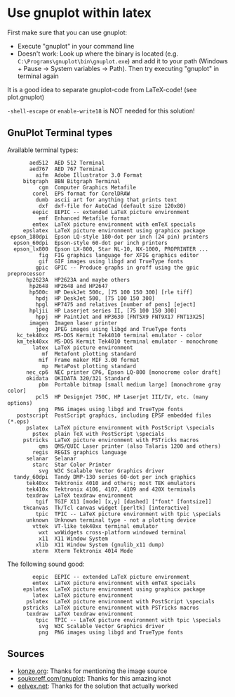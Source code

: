 Use gnuplot within latex
========================
First make sure that you can use gnuplot:
* Execute "gnuplot" in your command line
 * Doesn't work: Look up where the binary is located (e.g. `C:\Programs\gnuplot\bin\gnuplot.exe`) and add it to your path (Windows + Pause -> System variables -> Path). Then try executing "gnuplot" in terminal again

It is a good idea to separate gnuplot-code from LaTeX-code! (see plot.gnuplot)

`-shell-escape` or `enable-write18` is NOT needed for this solution!

GnuPlot Terminal types
----------------------
Available terminal types:

           aed512  AED 512 Terminal
           aed767  AED 767 Terminal
             aifm  Adobe Illustrator 3.0 Format
         bitgraph  BBN Bitgraph Terminal
              cgm  Computer Graphics Metafile
            corel  EPS format for CorelDRAW
             dumb  ascii art for anything that prints text
              dxf  dxf-file for AutoCad (default size 120x80)
            eepic  EEPIC -- extended LaTeX picture environment
              emf  Enhanced Metafile format
            emtex  LaTeX picture environment with emTeX specials
         epslatex  LaTeX picture environment using graphicx package
     epson_180dpi  Epson LQ-style 180-dot per inch (24 pin) printers
      epson_60dpi  Epson-style 60-dot per inch printers
      epson_lx800  Epson LX-800, Star NL-10, NX-1000, PROPRINTER ...
              fig  FIG graphics language for XFIG graphics editor
              gif  GIF images using libgd and TrueType fonts
             gpic  GPIC -- Produce graphs in groff using the gpic preprocessor
          hp2623A  HP2623A and maybe others
           hp2648  HP2648 and HP2647
           hp500c  HP DeskJet 500c, [75 100 150 300] [rle tiff]
             hpdj  HP DeskJet 500, [75 100 150 300]
             hpgl  HP7475 and relatives [number of pens] [eject]
           hpljii  HP Laserjet series II, [75 100 150 300]
             hppj  HP PaintJet and HP3630 [FNT5X9 FNT9X17 FNT13X25]
           imagen  Imagen laser printer
             jpeg  JPEG images using libgd and TrueType fonts
       kc_tek40xx  MS-DOS Kermit Tek4010 terminal emulator - color
       km_tek40xx  MS-DOS Kermit Tek4010 terminal emulator - monochrome
            latex  LaTeX picture environment
               mf  Metafont plotting standard
              mif  Frame maker MIF 3.00 format
               mp  MetaPost plotting standard
          nec_cp6  NEC printer CP6, Epson LQ-800 [monocrome color draft]
          okidata  OKIDATA 320/321 Standard
              pbm  Portable bitmap [small medium large] [monochrome gray color]
             pcl5  HP Designjet 750C, HP Laserjet III/IV, etc. (many options)
              png  PNG images using libgd and TrueType fonts
       postscript  PostScript graphics, including EPSF embedded files (*.eps)
          pslatex  LaTeX picture environment with PostScript \specials
            pstex  plain TeX with PostScript \specials
         pstricks  LaTeX picture environment with PSTricks macros
              qms  QMS/QUIC Laser printer (also Talaris 1200 and others)
            regis  REGIS graphics language
          selanar  Selanar
            starc  Star Color Printer
              svg  W3C Scalable Vector Graphics driver
      tandy_60dpi  Tandy DMP-130 series 60-dot per inch graphics
          tek40xx  Tektronix 4010 and others; most TEK emulators
          tek410x  Tektronix 4106, 4107, 4109 and 420X terminals
          texdraw  LaTeX texdraw environment
             tgif  TGIF X11 [mode] [x,y] [dashed] ["font" [fontsize]]
         tkcanvas  Tk/Tcl canvas widget [perltk] [interactive]
             tpic  TPIC -- LaTeX picture environment with tpic \specials
          unknown  Unknown terminal type - not a plotting device
            vttek  VT-like tek40xx terminal emulator
              wxt  wxWidgets cross-platform windowed terminal
              x11  X11 Window System
             xlib  X11 Window System (gnulib_x11 dump)
            xterm  Xterm Tektronix 4014 Mode

The following sound good:

            eepic  EEPIC -- extended LaTeX picture environment
            emtex  LaTeX picture environment with emTeX specials
         epslatex  LaTeX picture environment using graphicx package
            latex  LaTeX picture environment
          pslatex  LaTeX picture environment with PostScript \specials
         pstricks  LaTeX picture environment with PSTricks macros
          texdraw  LaTeX texdraw environment
             tpic  TPIC -- LaTeX picture environment with tpic \specials
              svg  W3C Scalable Vector Graphics driver
              png  PNG images using libgd and TrueType fonts

Sources
-------
* [konze.org](http://konze.org/?p=422): Thanks for mentioning the image source
* [soukoreff.com/gnuplot](http://soukoreff.com/gnuplot/): Thanks for this amazing knot
* [eelvex.net](http://www.eelvex.net/latex/graphs-and-diagrams-in-latex/): Thanks for the solution that actually worked
